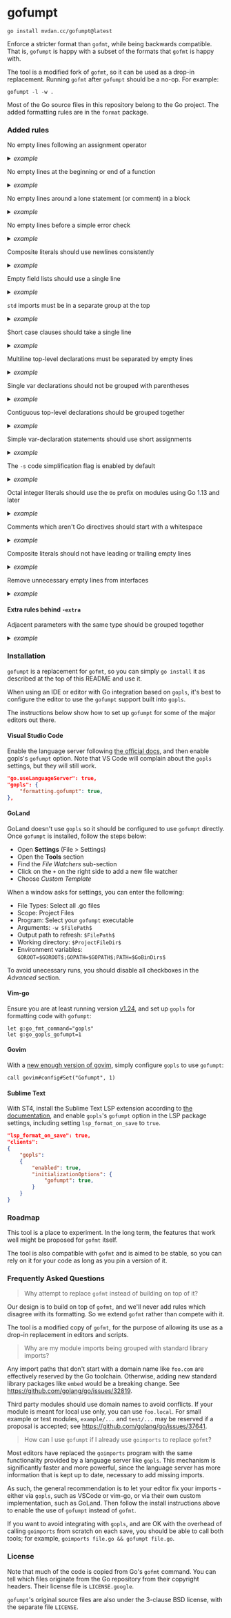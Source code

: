 # gofumpt

	go install mvdan.cc/gofumpt@latest

Enforce a stricter format than `gofmt`, while being backwards compatible. That
is, `gofumpt` is happy with a subset of the formats that `gofmt` is happy with.

The tool is a modified fork of `gofmt`, so it can be used as a drop-in
replacement. Running `gofmt` after `gofumpt` should be a no-op. For example:

	gofumpt -l -w .

Most of the Go source files in this repository belong to the Go project.
The added formatting rules are in the `format` package.

### Added rules

No empty lines following an assignment operator

<details><summary><i>example</i></summary>

```
func foo() {
    foo :=
        "bar"
}
```

```
func foo() {
	foo := "bar"
}
```

</details>

No empty lines at the beginning or end of a function

<details><summary><i>example</i></summary>

```
func foo() {
	println("bar")

}
```

```
func foo() {
	println("bar")
}
```

</details>

No empty lines around a lone statement (or comment) in a block

<details><summary><i>example</i></summary>

```
if err != nil {

	return err
}
```

```
if err != nil {
	return err
}
```

</details>

No empty lines before a simple error check

<details><summary><i>example</i></summary>

```
foo, err := processFoo()

if err != nil {
	return err
}
```

```
foo, err := processFoo()
if err != nil {
	return err
}
```

</details>

Composite literals should use newlines consistently

<details><summary><i>example</i></summary>

```
// A newline before or after an element requires newlines for the opening and
// closing braces.
var ints = []int{1, 2,
	3, 4}

// A newline between consecutive elements requires a newline between all
// elements.
var matrix = [][]int{
	{1},
	{2}, {
		3,
	},
}
```

```
var ints = []int{
	1, 2,
	3, 4,
}

var matrix = [][]int{
	{1},
	{2},
	{
		3,
	},
}
```

</details>

Empty field lists should use a single line

<details><summary><i>example</i></summary>

```
var V interface {
} = 3

type T struct {
}

func F(
)
```

```
var V interface{} = 3

type T struct{}

func F()
```

</details>

`std` imports must be in a separate group at the top

<details><summary><i>example</i></summary>

```
import (
	"foo.com/bar"

	"io"

	"io/ioutil"
)
```

```
import (
	"io"
	"io/ioutil"

	"foo.com/bar"
)
```

</details>

Short case clauses should take a single line

<details><summary><i>example</i></summary>

```
switch c {
case 'a', 'b',
	'c', 'd':
}
```

```
switch c {
case 'a', 'b', 'c', 'd':
}
```

</details>

Multiline top-level declarations must be separated by empty lines

<details><summary><i>example</i></summary>

```
func foo() {
	println("multiline foo")
}
func bar() {
	println("multiline bar")
}
```

```
func foo() {
	println("multiline foo")
}

func bar() {
	println("multiline bar")
}
```

</details>

Single var declarations should not be grouped with parentheses

<details><summary><i>example</i></summary>

```
var (
	foo = "bar"
)
```

```
var foo = "bar"
```

</details>

Contiguous top-level declarations should be grouped together

<details><summary><i>example</i></summary>

```
var nicer = "x"
var with = "y"
var alignment = "z"
```

```
var (
	nicer     = "x"
	with      = "y"
	alignment = "z"
)
```

</details>


Simple var-declaration statements should use short assignments

<details><summary><i>example</i></summary>

```
var s = "somestring"
```

```
s := "somestring"
```

</details>


The `-s` code simplification flag is enabled by default

<details><summary><i>example</i></summary>

```
var _ = [][]int{[]int{1}}
```

```
var _ = [][]int{{1}}
```

</details>


Octal integer literals should use the `0o` prefix on modules using Go 1.13 and later

<details><summary><i>example</i></summary>

```
const perm = 0755
```

```
const perm = 0o755
```

</details>

Comments which aren't Go directives should start with a whitespace

<details><summary><i>example</i></summary>

```
//go:noinline

//Foo is awesome.
func Foo() {}
```

```
//go:noinline

// Foo is awesome.
func Foo() {}
```

</details>

Composite literals should not have leading or trailing empty lines

<details><summary><i>example</i></summary>

```
var _ = []string{

	"foo",

}

var _ = map[string]string{

	"foo": "bar",

}
```

```
var _ = []string{
	"foo",
}

var _ = map[string]string{
	"foo": "bar",
}
```

</details>

Remove unnecessary empty lines from interfaces

<details><summary><i>example</i></summary>

```
type i interface {

	// comment for a
	a(x int) int

	// comment between a and b

	// comment for b
	b(x int) int

	// comment between b and c

	c(x int) int

	d(x int) int

	// comment for e
	e(x int) int

}
```

```
type i interface {
	// comment for a
	a(x int) int

	// comment between a and b

	// comment for b
	b(x int) int

	// comment between b and c

	c(x int) int
	d(x int) int

	// comment for e
	e(x int) int
}
```

</details>

#### Extra rules behind `-extra`

Adjacent parameters with the same type should be grouped together

<details><summary><i>example</i></summary>

```
func Foo(bar string, baz string) {}
```

```
func Foo(bar, baz string) {}
```

</details>

### Installation

`gofumpt` is a replacement for `gofmt`, so you can simply `go install` it as
described at the top of this README and use it.

When using an IDE or editor with Go integration based on `gopls`,
it's best to configure the editor to use the `gofumpt` support built into `gopls`.

The instructions below show how to set up `gofumpt` for some of the
major editors out there.

#### Visual Studio Code

Enable the language server following [the official docs](https://github.com/golang/vscode-go#readme),
and then enable gopls's `gofumpt` option. Note that VS Code will complain about
the `gopls` settings, but they will still work.

```json
"go.useLanguageServer": true,
"gopls": {
	"formatting.gofumpt": true,
},
```

#### GoLand

GoLand doesn't use `gopls` so it should be configured to use `gofumpt` directly.
Once `gofumpt` is installed, follow the steps below:

- Open **Settings** (File > Settings)
- Open the **Tools** section
- Find the *File Watchers* sub-section
- Click on the `+` on the right side to add a new file watcher
- Choose *Custom Template*

When a window asks for settings, you can enter the following:

* File Types: Select all .go files
* Scope: Project Files
* Program: Select your `gofumpt` executable
* Arguments: `-w $FilePath$`
* Output path to refresh: `$FilePath$`
* Working directory: `$ProjectFileDir$`
* Environment variables: `GOROOT=$GOROOT$;GOPATH=$GOPATH$;PATH=$GoBinDirs$`

To avoid unecessary runs, you should disable all checkboxes in the *Advanced* section.

#### Vim-go

Ensure you are at least running version
[v1.24](https://github.com/fatih/vim-go/blob/master/CHANGELOG.md#v124---september-15-2020),
and set up `gopls` for formatting code with `gofumpt`:

```vim
let g:go_fmt_command="gopls"
let g:go_gopls_gofumpt=1
```

#### Govim

With a [new enough version of govim](https://github.com/govim/govim/pull/1005),
simply configure `gopls` to use `gofumpt`:

```vim
call govim#config#Set("Gofumpt", 1)
```

#### Sublime Text

With ST4, install the Sublime Text LSP extension according to [the documentation](https://github.com/sublimelsp/LSP),
and enable `gopls`'s `gofumpt` option in the LSP package settings,
including setting `lsp_format_on_save` to `true`.

```json
"lsp_format_on_save": true,
"clients":
{
	"gopls":
	{
		"enabled": true,
		"initializationOptions": {
			"gofumpt": true,
		}
	}
}
```

### Roadmap

This tool is a place to experiment. In the long term, the features that work
well might be proposed for `gofmt` itself.

The tool is also compatible with `gofmt` and is aimed to be stable, so you can
rely on it for your code as long as you pin a version of it.

### Frequently Asked Questions

> Why attempt to replace `gofmt` instead of building on top of it?

Our design is to build on top of `gofmt`, and we'll never add rules which
disagree with its formatting. So we extend `gofmt` rather than compete with it.

The tool is a modified copy of `gofmt`, for the purpose of allowing its use as a
drop-in replacement in editors and scripts.

> Why are my module imports being grouped with standard library imports?

Any import paths that don't start with a domain name like `foo.com` are
effectively reserved by the Go toolchain. Otherwise, adding new standard library
packages like `embed` would be a breaking change. See https://github.com/golang/go/issues/32819.

Third party modules should use domain names to avoid conflicts.
If your module is meant for local use only, you can use `foo.local`.
For small example or test modules, `example/...` and `test/...` may be reserved
if a proposal is accepted; see https://github.com/golang/go/issues/37641.

> How can I use `gofumpt` if I already use `goimports` to replace `gofmt`?

Most editors have replaced the `goimports` program with the same functionality
provided by a language server like `gopls`. This mechanism is significantly
faster and more powerful, since the language server has more information that is
kept up to date, necessary to add missing imports.

As such, the general recommendation is to let your editor fix your imports -
either via `gopls`, such as VSCode or vim-go, or via their own custom
implementation, such as GoLand. Then follow the install instructions above to
enable the use of `gofumpt` instead of `gofmt`.

If you want to avoid integrating with `gopls`, and are OK with the overhead of
calling `goimports` from scratch on each save, you should be able to call both
tools; for example, `goimports file.go && gofumpt file.go`.

### License

Note that much of the code is copied from Go's `gofmt` command. You can tell
which files originate from the Go repository from their copyright headers. Their
license file is `LICENSE.google`.

`gofumpt`'s original source files are also under the 3-clause BSD license, with
the separate file `LICENSE`.
